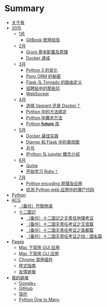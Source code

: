 # Summary

* [关于我](README.md)
* [2015]()
   * [1月]()
       * [GitBook 使用经验](2015/01/gitbook-tutorial.md)
   * [2月]()
       * [Grunt 基本配置及原理](2015/02/grunt.md)
       * [Docker 速成](2015/02/docker.md)
   * [3月]()
       * [Python 3 的变化](2015/03/python3.md)
       * [Pony ORM 的秘密](2015/03/pony.md)
       * [Flask 与 Tornado 的路由定义](2015/03/flask-tornado-router.md)
       * [招聘贴中的那些坑](2015/03/job.md)
       * [WebSocket](2015/03/websocket.md)
   * [4月]()
       * [选择 Vagrant 还是 Docker？](2015/04/vagrant-vs-docker.md)
       * [Python 中的方法绑定](2015/04/python-bound-unbound-method.md)
       * [Python 中魔术方法](2015/04/magic-methods-in-python.md)
       * [Python __future__ 库](2015/04/python-future.md)
   * [5月]()
       * [Docker 最佳实践](2015/05/docker-best-practice.md)
       * [Django 和 Flask 中的类视图](2015/05/class-view-in-django-flask.md)
       * [乒乓](2015/05/pingpang.md)
       * [IPython 与 jupyter 概念介绍](2015/05/jupyter.md)
   * [6月]()
       * [Quine](2015/06/quine.md)
       * [开始学习 Ruby！](2015/06/start-ruby.md)
   * [7月]()
       * [Python encoding 原理及应用](python/encoding.md)
       * [侦测 Python web 应用中的僵尸代码](python/web/coverage.md)
* [Python](python/README.md)
* [ACG](https://gist.github.com/kxxoling/0a65907b7cf99b88420c)
   * [（备份）竹取物语](acg/bamboo-cutter-tale/farewell.md)
   * [十二国记](acg/the-twelve-kindoms/README.md)
       * [（备份）十二国记之无责任地理考证](acg/the-twelve-kindoms/geography.md)
       * [（备份）十二国无责任考证之王宫篇](acg/the-twelve-kindoms/palace.md)
       * [（备份）十二国无责任考证之首都篇](acg/the-twelve-kindoms/capital.md)
       * [（备份）十二国无责任考证之四：国名篇](acg/the-twelve-kindoms/kindom-name.md)
* [Pages](pages/README.md)
   * [Mac 下常用 GUI 应用](pages/mac-gui.md)
   * [Mac 下常用 CLI 应用](pages/mac-cli.md)
   * [Chrome 常用插件](pages/chrome-plugin.md)
   * [样式指南](pages/style-guide.md)
   * [友情链接](pages/friend-links.md)
* [我的链接]()
   * [Google+](https://plus.google.com/110933537774298503345)
   * [GitHub](https://github.com/kxxoling)
   * [简历](http://gh.windrunner.info/resume)
   * [Python One to Many](http://py.windrunner.info)

